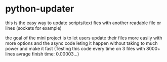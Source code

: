 # python-updater
this is the easy way to update scripts/text fies with another readable file or lines (sockets for example)

the goal of the mini project is to let users update their files more easily with more options and the
async code leting it happen without taking to much power and make it fast
(Testing this code every time on 3 files with 8000+ lines avrage finish time: 0.00003...)
